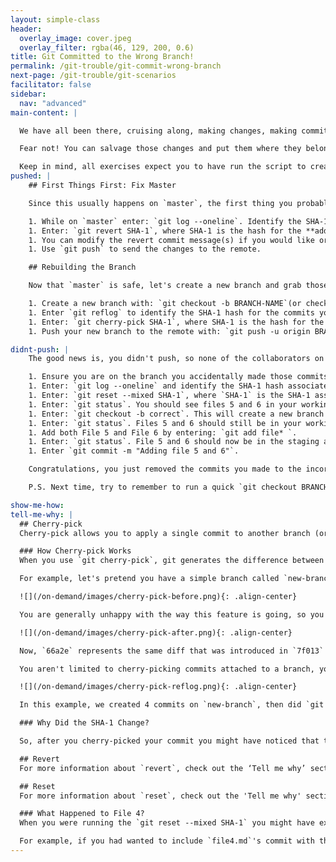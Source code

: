 ```yaml
---
layout: simple-class
header:
  overlay_image: cover.jpeg
  overlay_filter: rgba(46, 129, 200, 0.6)
title: Git Committed to the Wrong Branch!
permalink: /git-trouble/git-commit-wrong-branch
next-page: /git-trouble/git-scenarios
facilitator: false
sidebar:
  nav: "advanced"
main-content: |  

  We have all been there, cruising along, making changes, making commits, and just as you are about to call it a night, you realize you just committed all of your changes to `master` and not that new branch you forgot to `checkout` to.

  Fear not! You can salvage those changes and put them where they belong!

  Keep in mind, all exercises expect you to have run the script to create files using the scripts found on the [Set Up Your Environment](/on-demand/git-trouble/git-set-up) page.
pushed: |
    ## First Things First: Fix Master

    Since this usually happens on `master`, the first thing you probably need to do is get those untested, unapproved commits out of master.

    1. While on `master` enter: `git log --oneline`. Identify the SHA-1 hash for the commits that should be removed. In this case, let's use the **adding file 3** commit.
    1. Enter: `git revert SHA-1`, where SHA-1 is the hash for the **adding file 3** commit. You can revert multiple commits in the same operation by adding a list of SHA-1's with a space between each one.
    1. You can modify the revert commit message(s) if you would like or just close the editor.
    1. Use `git push` to send the changes to the remote.

    ## Rebuilding the Branch

    Now that `master` is safe, let's create a new branch and grab those commits.

    1. Create a new branch with: `git checkout -b BRANCH-NAME`(or check out to one you had already created).
    1. Enter `git reflog` to identify the SHA-1 hash for the commits you need to rescue.
    1. Enter: `git cherry-pick SHA-1`, where SHA-1 is the hash for the commit you want to place on the branch. You can cherry pick multiple commits by adding multiple SHA-1s separated by a space.
    1. Push your new branch to the remote with: `git push -u origin BRANCH-NAME`

didnt-push: |
    The good news is, you didn't push, so none of the collaborators on your project know you just committed a bunch of changes directly to `Master` on 'accident' (I mean, lets be serious, those changes are awesome and are definitely gonna get merged). Here is how we can fix that 'mistake'.

    1. Ensure you are on the branch you accidentally made those commits to. If you followed the 'Setting Up Your Scenario Environment' directions, you should have made a few commits to a branch named `test`.
    1. Enter: `git log --oneline` and identify the SHA-1 hash associated with the commit just before the first incorrect commit. In this case, let's pretend file 5 was the first one that should have been on the other branch.
    1. Enter: `git reset --mixed SHA-1`, where `SHA-1` is the SHA-1 associated with the **adding file 4** commit.
    1. Enter: `git status`. You should see files 5 and 6 in your working directory.
    1. Enter: `git checkout -b correct`. This will create a new branch named `correct` and check you out to that branch.
    1. Enter: `git status`. Files 5 and 6 should still be in your working directory.
    1. Add both File 5 and File 6 by entering: `git add file* `.
    1. Enter: `git status`. File 5 and 6 should now be in the staging area waiting to be committed.
    1. Enter `git commit -m "Adding file 5 and 6"`.

    Congratulations, you just removed the commits you made to the incorrect branch and added them to the correct branch!

    P.S. Next time, try to remember to run a quick `git checkout BRANCH` before you get working on that sweet new feature :wink:.

show-me-how:
tell-me-why: |
  ## Cherry-pick
  Cherry-pick allows you to apply a single commit to another branch (or rescue it from your reflog).

  ### How Cherry-pick Works
  When you use `git cherry-pick`, git generates the difference between the commit you have designated and its parent commit (the one just before it) and then applies that diff wherever you are.

  For example, let's pretend you have a simple branch called `new-branch`:

  ![](/on-demand/images/cherry-pick-before.png){: .align-center}

  You are generally unhappy with the way this feature is going, so you decide to cherry-pick the good parts and use them to try out a different idea. So you check out to `better-branch` and then cherry-pick `7f013` from `new-branch`.

  ![](/on-demand/images/cherry-pick-after.png){: .align-center}

  Now, `66a2e` represents the same diff that was introduced in `7f013` on `new-branch`.

  You aren't limited to cherry-picking commits attached to a branch, you can also cherry-pick a commit from the reflog!

  ![](/on-demand/images/cherry-pick-reflog.png){: .align-center}

  In this example, we created 4 commits on `new-branch`, then did `git reset --hard HEAD~3`. The three commits with dashed lines are considered "unreachable" because they aren't currently attached to a branch. So we cherry-picked `28144` to rescue that commit from the ashes.

  ### Why Did the SHA-1 Change?

  So, after you cherry-picked your commit you might have noticed that the SHA-1 associated with the commit is now different. That is because the SHA-1 doesn't just identify the file (or files) that have been committed. It actually contains a lot of additional information like Date, Time, Author, and other information. So, even though you might have created a commit with the exact same file from before, you will have a completely new SHA-1 hash for the commit. Pretty cool, huh?

  ## Revert
  For more information about `revert`, check out the ‘Tell me why’ section in the [Accidental Commit](/on-demand/git-trouble/06) scenario.

  ## Reset
  For more information about `reset`, check out the 'Tell me why' section in the [Too Many (small) Commits](/on-demand/git-trouble/03) scenario.

  ### What Happened to File 4?
  When you were running the `git reset --mixed SHA-1` you might have expected `file4.md` to be included in the files that got sent to the Working Directory. This is a very misconception when it comes to `git reset`, so don't worry, you are not alone! When you run `git reset`, you are identifying the commit that you want to `reset` to.

  For example, if you had wanted to include `file4.md`'s commit with the `reset` command, you would have needed to use the SHA-1 associated with the `adding file 3` commit.  
---
```

